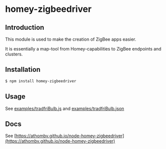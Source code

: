 # homey-zigbeedriver

## Introduction
This module is used to make the creation of ZigBee apps easier.

It is essentially a map-tool from Homey-capabilities to ZigBee endpoints and clusters.

## Installation

```bash
$ npm install homey-zigbeedriver
```

## Usage

See [examples/tradfriBulb.js](examples/tradfriBulb.js) and [examples/tradfriBulb.json](examples/tradfriBulb.json)

## Docs
See [https://athombv.github.io/node-homey-zigbeedriver](https://athombv.github.io/node-homey-zigbeedriver)
